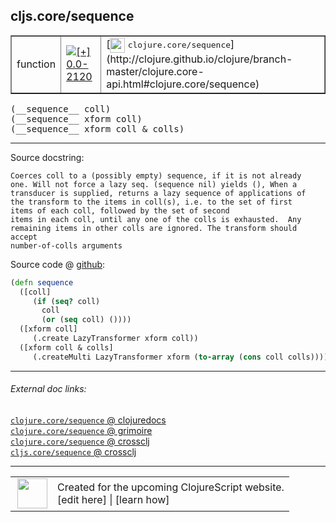 ## cljs.core/sequence



 <table border="1">
<tr>
<td>function</td>
<td><a href="https://github.com/cljsinfo/cljs-api-docs/tree/0.0-2120"><img valign="middle" alt="[+] 0.0-2120" title="Added in 0.0-2120" src="https://img.shields.io/badge/+-0.0--2120-lightgrey.svg"></a> </td>
<td>
[<img height="24px" valign="middle" src="http://i.imgur.com/1GjPKvB.png"> <samp>clojure.core/sequence</samp>](http://clojure.github.io/clojure/branch-master/clojure.core-api.html#clojure.core/sequence)
</td>
</tr>
</table>


 <samp>
(__sequence__ coll)<br>
</samp>
 <samp>
(__sequence__ xform coll)<br>
</samp>
 <samp>
(__sequence__ xform coll & colls)<br>
</samp>

---





Source docstring:

```
Coerces coll to a (possibly empty) sequence, if it is not already
one. Will not force a lazy seq. (sequence nil) yields (), When a
transducer is supplied, returns a lazy sequence of applications of
the transform to the items in coll(s), i.e. to the set of first
items of each coll, followed by the set of second
items in each coll, until any one of the colls is exhausted.  Any
remaining items in other colls are ignored. The transform should accept
number-of-colls arguments
```


Source code @ [github](https://github.com/clojure/clojurescript/blob/r1.7.28/src/main/cljs/cljs/core.cljs#L3708-L3724):

```clj
(defn sequence
  ([coll]
     (if (seq? coll)
       coll
       (or (seq coll) ())))
  ([xform coll]
     (.create LazyTransformer xform coll))
  ([xform coll & colls]
     (.createMulti LazyTransformer xform (to-array (cons coll colls)))))
```

<!--
Repo - tag - source tree - lines:

 <pre>
clojurescript @ r1.7.28
└── src
    └── main
        └── cljs
            └── cljs
                └── <ins>[core.cljs:3708-3724](https://github.com/clojure/clojurescript/blob/r1.7.28/src/main/cljs/cljs/core.cljs#L3708-L3724)</ins>
</pre>

-->

---



###### External doc links:

[`clojure.core/sequence` @ clojuredocs](http://clojuredocs.org/clojure.core/sequence)<br>
[`clojure.core/sequence` @ grimoire](http://conj.io/store/v1/org.clojure/clojure/1.7.0-beta3/clj/clojure.core/sequence/)<br>
[`clojure.core/sequence` @ crossclj](http://crossclj.info/fun/clojure.core/sequence.html)<br>
[`cljs.core/sequence` @ crossclj](http://crossclj.info/fun/cljs.core.cljs/sequence.html)<br>

---

 <table>
<tr><td>
<img valign="middle" align="right" width="48px" src="http://i.imgur.com/Hi20huC.png">
</td><td>
Created for the upcoming ClojureScript website.<br>
[edit here] | [learn how]
</td></tr></table>

[edit here]:https://github.com/cljsinfo/cljs-api-docs/blob/master/cljsdoc/cljs.core_sequence.cljsdoc
[learn how]:https://github.com/cljsinfo/cljs-api-docs/wiki/cljsdoc-files

<!--

This information was too distracting to show to readers, but I'll leave it
commented here since it is helpful to:

- pretty-print the data used to generate this document
- and show how to retrieve that data



The API data for this symbol:

```clj
{:ns "cljs.core",
 :name "sequence",
 :signature ["[coll]" "[xform coll]" "[xform coll & colls]"],
 :history [["+" "0.0-2120"]],
 :type "function",
 :full-name-encode "cljs.core_sequence",
 :source {:code "(defn sequence\n  ([coll]\n     (if (seq? coll)\n       coll\n       (or (seq coll) ())))\n  ([xform coll]\n     (.create LazyTransformer xform coll))\n  ([xform coll & colls]\n     (.createMulti LazyTransformer xform (to-array (cons coll colls)))))",
          :title "Source code",
          :repo "clojurescript",
          :tag "r1.7.28",
          :filename "src/main/cljs/cljs/core.cljs",
          :lines [3708 3724]},
 :full-name "cljs.core/sequence",
 :clj-symbol "clojure.core/sequence",
 :docstring "Coerces coll to a (possibly empty) sequence, if it is not already\none. Will not force a lazy seq. (sequence nil) yields (), When a\ntransducer is supplied, returns a lazy sequence of applications of\nthe transform to the items in coll(s), i.e. to the set of first\nitems of each coll, followed by the set of second\nitems in each coll, until any one of the colls is exhausted.  Any\nremaining items in other colls are ignored. The transform should accept\nnumber-of-colls arguments"}

```

Retrieve the API data for this symbol:

```clj
;; from Clojure REPL
(require '[clojure.edn :as edn])
(-> (slurp "https://raw.githubusercontent.com/cljsinfo/cljs-api-docs/catalog/cljs-api.edn")
    (edn/read-string)
    (get-in [:symbols "cljs.core/sequence"]))
```

-->
